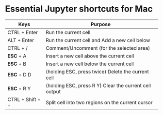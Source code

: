 # Essential Jupyter shortcuts for Mac


Keys | Purpose  
--- | ---
CTRL + Enter | Run the current cell
ALT + Enter | Run the current cell and Add a new cell below
CTRL + / | Comment/Uncomment (for the selected area)
**ESC** + A | Insert a new cell above the current cell
**ESC** + B | Insert a new cell below the current cell
**ESC** + D D | (holding ESC, press twice) Delete the current cell
**ESC** + R Y | (holding ESC, press R Y) Clear the current cell output
CTRL + Shift + - | Split cell into two regions on the current cursor